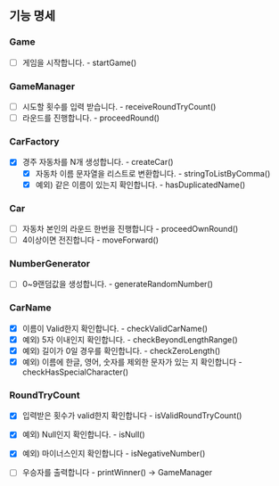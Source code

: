 ## 기능 명세

### Game
- [ ]  게임을 시작합니다. - startGame()
### GameManager
- [ ]  시도할 횟수를 입력 받습니다. - receiveRoundTryCount()
- [ ]  라운드를 진행합니다. - proceedRound()
### CarFactory
- [x]  경주 자동차를 N개 생성합니다. - createCar()
    - [x]  자동차 이름 문자열을 리스트로 변환합니다. - stringToListByComma()
    - [x]  예외) 같은 이름이 있는지 확인합니다. - hasDuplicatedName()
### Car
- [ ]  자동차 본인의 라운드 한번을 진행합니다 - proceedOwnRound()
- [ ]  4이상이면 전진합니다 - moveForward()
### NumberGenerator
- [ ]  0~9랜덤값을 생성합니다. - generateRandomNumber()
### CarName
- [x]  이름이 Valid한지 확인합니다. - checkValidCarName()
  - [x]  예외) 5자 이내인지 확인합니다. - checkBeyondLengthRange()
  - [x]  예외) 길이가 0일 경우를 확인합니다. - checkZeroLength()
  - [x]  예외) 이름에 한글, 영어, 숫자를 제외한 문자가 있는 지 확인합니다 - checkHasSpecialCharacter()
### RoundTryCount
- [x]  입력받은 횟수가 valid한지 확인합니다 - isValidRoundTryCount()
  - [x]  예외) Null인지 확인합니다. - isNull()
  - [x]  예외) 마이너스인지 확인합니다 - isNegativeNumber()

   

    

    
        
        
- [ ]  우승자를 출력합니다 - printWinner() → GameManager